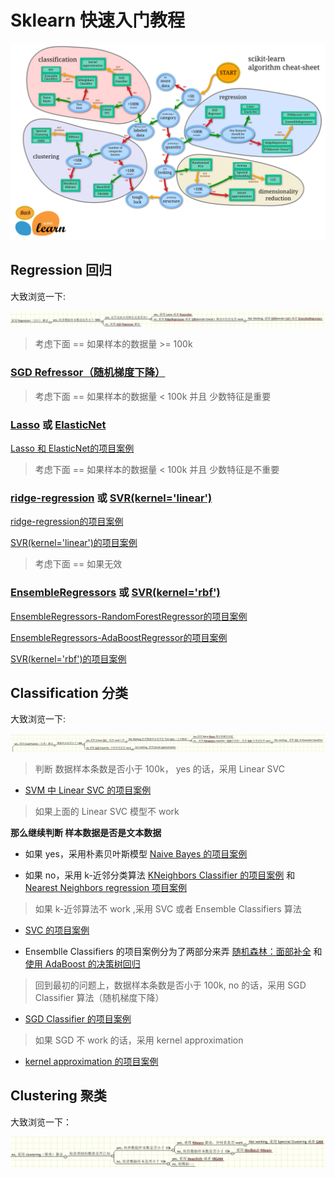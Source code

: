 # Sklearn 快速入门教程

![](images/ml_map.png)

## Regression 回归

大致浏览一下: 

![分类大致的图](images/regression.png)

> 考虑下面 == 如果样本的数据量 >= 100k

### [SGD Refressor（随机梯度下降）](http://sklearn.apachecn.org/cn/0.19.0/modules/sgd.html)

> 考虑下面 == 如果样本的数据量 < 100k 并且 少数特征是重要

### [Lasso](http://sklearn.apachecn.org/cn/0.19.0/modules/linear_model.html) 或 [ElasticNet](http://sklearn.apachecn.org/cn/0.19.0/modules/linear_model.html#elastic-net)

[Lasso 和 ElasticNet的项目案例](http://sklearn.apachecn.org/cn/0.19.0/auto_examples/linear_model/plot_lasso_and_elasticnet.html#sphx-glr-auto-examples-linear-model-plot-lasso-and-elasticnet-py)

> 考虑下面 == 如果样本的数据量 < 100k 并且 少数特征是不重要

### [ridge-regression](http://sklearn.apachecn.org/cn/0.19.0/modules/linear_model.html#ridge-regression) 或 [SVR(kernel='linear')](http://sklearn.apachecn.org/cn/0.19.0/modules/svm.html#regression)

[ridge-regression的项目案例](http://sklearn.apachecn.org/cn/0.19.0/auto_examples/linear_model/plot_ridge_path.html#sphx-glr-auto-examples-linear-model-plot-ridge-path-py)

[SVR(kernel='linear')的项目案例](http://sklearn.apachecn.org/cn/0.19.0/auto_examples/svm/plot_svm_regression.html#sphx-glr-auto-examples-svm-plot-svm-regression-py)

> 考虑下面 == 如果无效

### [EnsembleRegressors](http://sklearn.apachecn.org/cn/0.19.0/modules/ensemble.html) 或 [SVR(kernel='rbf')](http://sklearn.apachecn.org/cn/0.19.0/modules/svm.html#regression)

[EnsembleRegressors-RandomForestRegressor的项目案例](http://scikit-learn.org/stable/auto_examples/plot_missing_values.html#sphx-glr-auto-examples-plot-missing-values-py)

[EnsembleRegressors-AdaBoostRegressor的项目案例](http://scikit-learn.org/stable/auto_examples/ensemble/plot_adaboost_regression.html#sphx-glr-auto-examples-ensemble-plot-adaboost-regression-py)

[SVR(kernel='rbf')的项目案例](http://sklearn.apachecn.org/cn/0.19.0/auto_examples/svm/plot_svm_regression.html#sphx-glr-auto-examples-svm-plot-svm-regression-py)


## Classification 分类

大致浏览一下: 

![分类大致的图](images/classification.png)


> 判断 数据样本条数是否小于 100k， yes 的话，采用 Linear SVC

* [SVM 中 Linear SVC 的项目案例](http://sklearn.apachecn.org/cn/0.19.0/auto_examples/svm/plot_iris.html)

> 如果上面的 Linear SVC 模型不 work

**那么继续判断 样本数据是否是文本数据**

* 如果 yes，采用朴素贝叶斯模型
[Naive Bayes 的项目案例](http://sklearn.apachecn.org/cn/0.19.0/auto_examples/classification/plot_classifier_comparison.html#sphx-glr-auto-examples-classification-plot-classifier-comparison-py)

* 如果 no，采用 k-近邻分类算法
[KNeighbors Classifier 的项目案例](http://sklearn.apachecn.org/cn/0.19.0/auto_examples/neighbors/plot_classification.html#sphx-glr-auto-examples-neighbors-plot-classification-py) 和 [Nearest Neighbors regression 项目案例](http://sklearn.apachecn.org/cn/0.19.0/auto_examples/neighbors/plot_regression.html#sphx-glr-auto-examples-neighbors-plot-regression-py)

> 如果 k-近邻算法不 work ,采用 SVC 或者 Ensemble Classifiers 算法

* [SVC 的项目案例](http://sklearn.apachecn.org/cn/0.19.0/auto_examples/svm/plot_separating_hyperplane_unbalanced.html)

* Ensemblle Classifiers 的项目案例分为了两部分来弄 [随机森林：面部补全](http://sklearn.apachecn.org/cn/0.19.0/auto_examples/plot_multioutput_face_completion.html#sphx-glr-auto-examples-plot-multioutput-face-completion-py) 和 [使用 AdaBoost 的决策树回归](http://sklearn.apachecn.org/cn/0.19.0/auto_examples/ensemble/plot_adaboost_regression.html#sphx-glr-auto-examples-ensemble-plot-adaboost-regression-py)

> 回到最初的问题上，数据样本条数是否小于 100k, no 的话，采用 SGD Classifier 算法（随机梯度下降）

* [SGD Classifier 的项目案例](http://sklearn.apachecn.org/cn/0.19.0/auto_examples/linear_model/plot_sgd_separating_hyperplane.html)

> 如果 SGD 不 work 的话，采用 kernel approximation 

* [kernel approximation 的项目案例](http://sklearn.apachecn.org/cn/0.19.0/auto_examples/plot_kernel_approximation.html)

## Clustering 聚类

大致浏览一下：

![聚类大致的图](images/clustering.png)